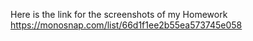 Here is the link for the screenshots of my Homework
https://monosnap.com/list/66d1f1ee2b55ea573745e058
